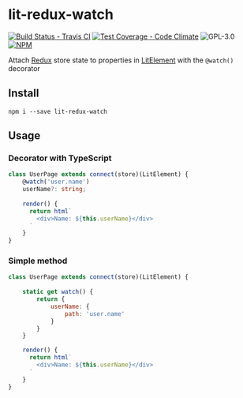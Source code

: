 # lit-redux-watch

[![Build Status - Travis CI](https://img.shields.io/travis/gerarts/lit-redux-watch.svg)](https://travis-ci.org/gerarts/lit-redux-watch)
[![Test Coverage - Code Climate](https://img.shields.io/codeclimate/coverage/gerarts/lit-redux-watch.svg)](https://codeclimate.com/github/gerarts/lit-redux-watch/test_coverage)
![GPL-3.0](https://img.shields.io/github/license/gerarts/lit-redux-watch.svg)
[![NPM](https://img.shields.io/npm/v/lit-redux-watch.svg)](https://www.npmjs.com/package/lit-redux-watch)

Attach [Redux](http://redux.js.org/) store state to properties in [LitElement](https://lit-element.polymer-project.org) with the `@watch()` decorator

## Install

```
npm i --save lit-redux-watch
```

## Usage

### Decorator with TypeScript

```ts
class UserPage extends connect(store)(LitElement) {
    @watch('user.name')
    userName?: string;
    
    render() {
      return html`
        <div>Name: ${this.userName}</div>
      `
    }
}
```

### Simple method

```js
class UserPage extends connect(store)(LitElement) {
    
    static get watch() {
        return {
            userName: {
                path: 'user.name'
            }
        }
    }

    render() {
      return html`
        <div>Name: ${this.userName}</div>
      `
    }
}
```
